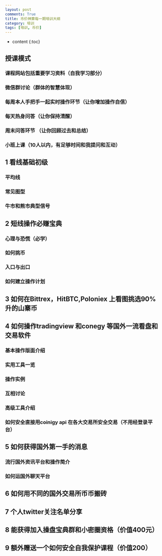 ```yaml
---
layout: post
comments: True
title: 币价神算每一期培训大纲
category: 培训
tags: [培训, 币价]
---
```

* content
{:toc}


## 授课模式

### 课程网站包括重要学习资料（自我学习部分）

### 微信群讨论（群体的智慧体现）

### 每周本人手把手一起实时操作环节（让你增加操作自信）

### 每天热身问答（让你保持清醒）

### 周末问答环节 （让你回顾过去和总结）

### 小班上课（10人以内，有足够时间和我提问和互动）

## 1 看线基础初级

### 平均线

### 常见图型

### 牛市和熊市典型信号

### 


## 2 短线操作必赚宝典

### 心理与恐慌（必学）

### 如何挑币

### 入口与出口

### 如何建立操作计划


## 3 如何在Bittrex，HitBTC,Poloniex 上看图挑选90%升的山寨币


## 4 如何操作tradingview 和conegy 等国外一流看盘和交易软件

### 基本操作版面介绍 

### 实用工具一览 

### 操作实例

### 互相讨论

### 高级工具介绍

### 如何安全直接用coinigy api 在各大交易所安全交易（不用经登录平台）

## 5 如何获得国外第一手的消息

### 流行国外资讯平台和操作简介

### 如何运国外聊天平台

## 6 如何用不同的国外交易所币币搬砖

## 7 个人twitter关注名单分享

## 8 能获得加入操盘宝典群和小密圈资格（价值400元）

## 9 额外赠送一个如何安全自我保护课程（价值200）


<div id="hitbtc-ticker" class="hit-medium"></div>
<script type="text/javascript">
    (function() {
        var po = document.createElement("script");
        po.type = "text/javascript";
        po.async = true;
        po.src = "https://hitbtc.com/get_widget";
        var s = document.getElementsByTagName("script")[0];
        s.parentNode.insertBefore(po, s);
    })();
     // You can construct widget dynamically by calling hitbtc.widget("myDiv", "medium");
</script>


